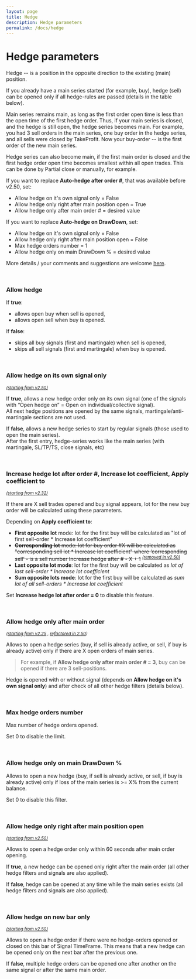 ```yaml
---
layout: page
title: Hedge
description: Hedge parameters
permalink: /docs/hedge
---
```


# Hedge parameters

Hedge -- is a position in the opposite direction to the existing (main) position.

If you already have a main series started (for example, buy), hedge (sell) can be opened only if all hedge-rules are passed (details in the table below).

Main series remains main, as long as the first order open time is less than the open time of the first hedge order. Thus, if your main series is closed, and the hedge is still open, the hedge series becomes main. For example, you had 3 sell orders in the main series, one buy order in the hedge series, and all sells were closed by TakeProfit. Now your buy-order -- is the first order of the new main series.

Hedge series can also become main, if the first main order is closed and the first hedge order open time becomes smallest within all open trades. This can be done by Partial close or manually, for example.

If you want to replace **Auto-hedge after order #**, that was available before v2.50, set:
* Allow hedge on it's own signal only = False
* Allow hedge only right after main position open = True
* Allow hedge only after main order # = desired value

If you want to replace **Auto-hedge on DrawDown**, set:
* Allow hedge on it's own signal only = False
* Allow hedge only right after main position open = False
* Max hedge orders number = 1
* Allow hedge only on main DrawDown % = desired value

More details / your comments and suggestions are welcome [here](https://t.me/CommunityPowerNews/60).

<br />

### Allow hedge

If **true**:
* allows open buy when sell is opened,
* allows open sell when buy is opened.

If **false**:<br/>
* skips all buy signals (first and martingale) when sell is opened,
* skips all sell signals (first and martingale) when buy is opened.

<br />

### Allow hedge on its own signal only

<sup>[*(starting from v2.50)*](/docs/versions-history#20221014-20230107-250)</sup>

If **true**, allows a new hedge order only on its own signal (one of the signals with “Open hedge on” = Open on individual/collective signal).<br/>
All next hedge positions are opened by the same signals, martingale/anti-martingale sections are not used.

If **false**, allows a new hedge series to start by regular signals (those used to open the main series).<br/>
After the first entry, hedge-series works like the main series (with martingale, SL/TP/TS, close signals, etc)

<br />

### Increase hedge lot after order #, Increase lot coefficient, Apply coefficient to

<sup>[*(starting from v2.32)*](/docs/versions-history#20210605-232)</sup>

If there are X sell trades opened and buy signal appears, lot for the new buy order will be calculated using these parameters.

Depending on **Apply coefficient to**:<br/>
* **First opposite lot** mode: lot for the first buy will be calculated as "lot of first sell-order * Increase lot coefficient"
* ~~**Corresponding lot** mode: lot for buy order #X will be calculated as "corresponding sell lot * Increase lot coefficient" where ‘corresponding sell’ - is a sell number Increase hedge after # - X + 1~~ <sup>[*(removed in v2.50)*](/docs/versions-history#20221014-20230107-250)</sup>
* **Last opposite lot mode**: lot for the first buy will be calculated as *lot of last sell-order * Increase lot coefficient*
* **Sum opposite lots mode**: lot for the first buy will be calculated as *sum lot of all sell-orders * Increase lot coefficient*

Set **Increase hedge lot after order = 0** to disable this feature.

<br />

### Allow hedge only after main order #

<sup>*([starting from v2.25](/docs/versions-history#20210115-225) , [refactored in 2.50](/docs/versions-history#20221014-20230107-250))*</sup>

Allows to open a hedge series (buy, if sell is already active, or sell, if buy is already active) only if there are X open orders of main series.

> For example, if **Allow hedge only after main order # = 3**, buy can be opened if there are 3 sell-positions.

Hedge is opened with or without signal (depends on **Allow hedge on it's own signal only**) and after check of all other hedge filters (details below).

<br />

### Max hedge orders number

Max number of hedge orders opened.

Set 0 to disable the limit.

<br />

### Allow hedge only on main DrawDown %

Allows to open a new hedge (buy, if sell is already active, or sell, if buy is already active) only if loss of the main series is >= X% from the current balance.

Set 0 to disable this filter.

<br />

### Allow hedge only right after main position open

<sup>[*(starting from v2.50)*](/docs/versions-history#20221014-20230107-250)</sup>

Allows to open a hedge order only within 60 seconds after main order opening.

If **true**, a new hedge can be opened only right after the main order (all other hedge filters and signals are also applied).

If **false**, hedge can be opened at any time while the main series exists (all hedge filters and signals are also applied).

<br />

### Allow hedge on new bar only

<sup>[*(starting from v2.50)*](/docs/versions-history#20221014-20230107-250)</sup>

Allows to open a hedge order if there were no hedge-orders opened or closed on this bar of Signal TimeFrame. This means that a new hedge can be opened only on the next bar after the previous one.

If **false**, multiple hedge orders can be opened one after another on the same signal or after the same main order.

